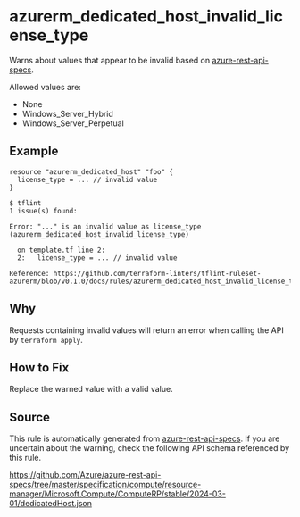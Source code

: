 <!--- This file generated by `tools/apispec-rule-gen/main.go`. DO NOT EDIT --->

# azurerm_dedicated_host_invalid_license_type

Warns about values that appear to be invalid based on [azure-rest-api-specs](https://github.com/Azure/azure-rest-api-specs).

Allowed values are:
- None
- Windows_Server_Hybrid
- Windows_Server_Perpetual

## Example

```hcl
resource "azurerm_dedicated_host" "foo" {
  license_type = ... // invalid value
}
```

```
$ tflint
1 issue(s) found:

Error: "..." is an invalid value as license_type (azurerm_dedicated_host_invalid_license_type)

  on template.tf line 2:
  2:   license_type = ... // invalid value

Reference: https://github.com/terraform-linters/tflint-ruleset-azurerm/blob/v0.1.0/docs/rules/azurerm_dedicated_host_invalid_license_type.md

```

## Why

Requests containing invalid values will return an error when calling the API by `terraform apply`.

## How to Fix

Replace the warned value with a valid value.

## Source

This rule is automatically generated from [azure-rest-api-specs](https://github.com/Azure/azure-rest-api-specs). If you are uncertain about the warning, check the following API schema referenced by this rule.

https://github.com/Azure/azure-rest-api-specs/tree/master/specification/compute/resource-manager/Microsoft.Compute/ComputeRP/stable/2024-03-01/dedicatedHost.json
